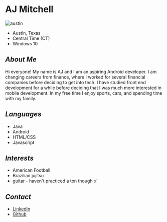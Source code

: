 
# AJ Mitchell #   

![austin](http://res.cloudinary.com/culturemap-com/image/upload/ar_4:3,c_fill,g_faces:center,w_1200/v1475795324/photos/118635_original.jpg)    
* Austin, Texas    
* Central Time (CT)
* Windows 10      

## *About Me* ##           
      
Hi everyone! My name is AJ and I am an aspiring Android developer. I am changing careers from finance, where I worked for several financial companies before deciding to get into tech. I have studied front end development for a while before deciding that I was much more interested in mobile development. In my free time I enjoy sports, cars, and spending time with my family.     


## *Languages* ##      
* Java     
* Android 
* HTML/CSS
* Javascript

## *Interests* ##     
* American Football
* Brazilian jujitsu
* guitar - haven't practiced a ton though :(      

## *Contact* ##    
* [LinkedIn](https://www.linkedin.com/in/aj-mitchell/)      
* [Github](https://github.com/nvrqt03)   
